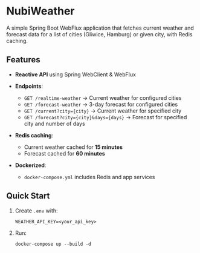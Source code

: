 # NubiWeather

A simple Spring Boot WebFlux application that fetches current weather and forecast data for a list of cities (Gliwice, Hamburg) or given city, with Redis caching.

## Features

* **Reactive API** using Spring WebClient & WebFlux
* **Endpoints**:

  * `GET /realtime-weather` → Current weather for configured cities
  * `GET /forecast-weather` → 3-day forecast for configured cities
  * `GET /current?city={city}` → Current weather for specified city
  * `GET /forecast?city={city}&days={days}` → Forecast for specified city and number of days
* **Redis caching**:

  * Current weather cached for **15 minutes**
  * Forecast cached for **60 minutes**
* **Dockerized**:
  * `docker-compose.yml` includes Redis and app services

## Quick Start

1. Create `.env` with:

   ```
   WEATHER_API_KEY=<your_api_key>
   ```

2. Run:
   ```
   docker-compose up --build -d
   ```
